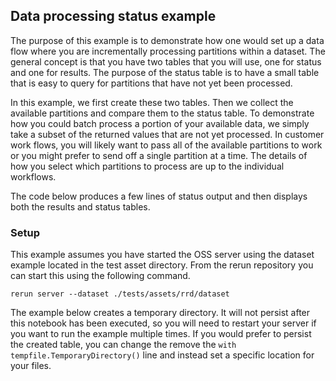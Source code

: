 ## Data processing status example

The purpose of this example is to demonstrate how one would set up a data flow where you are incrementally
processing partitions within a dataset. The general concept is that you have two tables that you will use,
one for status and one for results. The purpose of the status table is to have a small table that is easy
to query for partitions that have not yet been processed.

In this example, we first create these two tables. Then we collect the available partitions and compare them
to the status table. To demonstrate how you could batch process a portion of your available data, we simply
take a subset of the returned values that are not yet processed. In customer work flows, you will likely
want to pass all of the available partitions to work or you might prefer to send off a single partition at
a time. The details of how you select which partitions to process are up to the individual workflows.

The code below produces a few lines of status output and then displays both the results and status tables.

### Setup

This example assumes you have started the OSS server using the dataset example located in the test
asset directory. From the rerun repository you can start this using the following command.

```shell
rerun server --dataset ./tests/assets/rrd/dataset
```

The example below creates a temporary directory. It will not persist after this notebook has been executed,
so you will need to restart your server if you want to run the example multiple times. If you would prefer
to persist the created table, you can change the remove the `with tempfile.TemporaryDirectory()` line and
instead set a specific location for your files.
